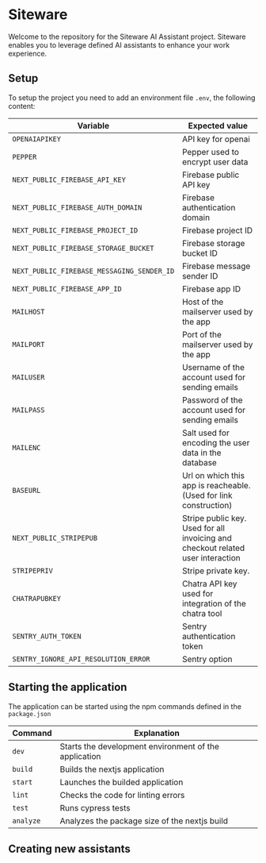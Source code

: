 # Siteware

Welcome to the repository for the Siteware AI Assistant project. Siteware enables you to leverage defined AI assistants
to enhance your work experience.

## Setup

To setup the project you need to add an environment file `.env`, the following content:

| Variable                                  | Expected value                                                                |
|-------------------------------------------|-------------------------------------------------------------------------------|
| `OPENAIAPIKEY`                            | API key for openai                                                            |
| `PEPPER`                                  | Pepper used to encrypt user data                                              |
| `NEXT_PUBLIC_FIREBASE_API_KEY`            | Firebase public API key                                                       |
| `NEXT_PUBLIC_FIREBASE_AUTH_DOMAIN`        | Firebase authentication domain                                                |
| `NEXT_PUBLIC_FIREBASE_PROJECT_ID`         | Firebase project ID                                                           |
| `NEXT_PUBLIC_FIREBASE_STORAGE_BUCKET`     | Firebase storage bucket ID                                                    |
| `NEXT_PUBLIC_FIREBASE_MESSAGING_SENDER_ID` | Firebase message sender ID                                                    |
| `NEXT_PUBLIC_FIREBASE_APP_ID`             | Firebase app ID                                                               |
| `MAILHOST`                                | Host of the mailserver used by the app                                        |
| `MAILPORT`                                | Port of the mailserver used by the app                                        |
| `MAILUSER`                                | Username of the account used for sending emails                               |
| `MAILPASS`                                | Password of the account used for sending emails                               |
| `MAILENC`                                 | Salt used for encoding the user data in the database                          |
| `BASEURL`                                 | Url on which this app is reacheable. (Used for link construction)             |
| `NEXT_PUBLIC_STRIPEPUB`                   | Stripe public key. Used for all invoicing and checkout related user interaction |
| `STRIPEPRIV`                              | Stripe private key.                                                           |
| `CHATRAPUBKEY`                            | Chatra API key used for integration of the chatra tool                        |
| `SENTRY_AUTH_TOKEN`                       | Sentry authentication token                                                   |
| `SENTRY_IGNORE_API_RESOLUTION_ERROR`      | Sentry option                                                                 |

## Starting the application

The application can be started using the npm commands defined in the `package.json`

| Command | Explanation                                         |
|---------|-----------------------------------------------------|
| `dev`   | Starts the development environment of the application |
| `build` | Builds the nextjs application                       |
| `start` | Launches the builded application                    |
| `lint`  | Checks the code for linting errors                  |
| `test`  | Runs cypress tests                                  |
| `analyze` | Analyzes the package size of the nextjs build       |

## Creating new assistants
